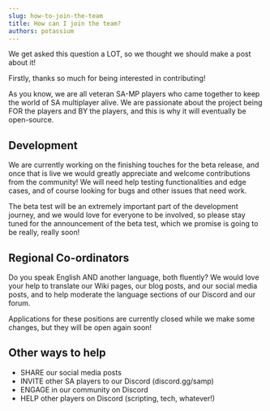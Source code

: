 ```yaml
---
slug: how-to-join-the-team
title: How can I join the team?
authors: potassium
---
```


<!-- truncate -->

We get asked this question a LOT, so we thought we should make a post about it!

Firstly, thanks so much for being interested in contributing!

As you know, we are all veteran SA-MP players who came together to keep the world of SA multiplayer alive. We are passionate about the project being FOR the players and BY the players, and this is why it will eventually be open-source.

## Development

We are currently working on the finishing touches for the beta release, and once that is live we would greatly appreciate and welcome contributions from the community! We will need help testing functionalities and edge cases, and of course looking for bugs and other issues that need work.

The beta test will be an extremely important part of the development journey, and we would love for everyone to be involved, so please stay tuned for the announcement of the beta test, which we promise is going to be really, really soon!

## Regional Co-ordinators

Do you speak English AND another language, both fluently? We would love your help to translate our Wiki pages, our blog posts, and our social media posts, and to help moderate the language sections of our Discord and our forum.

Applications for these positions are currently closed while we make some changes, but they will be open again soon!

## Other ways to help

- SHARE our social media posts
- INVITE other SA players to our Discord (discord.gg/samp)
- ENGAGE in our community on Discord
- HELP other players on Discord (scripting, tech, whatever!)
